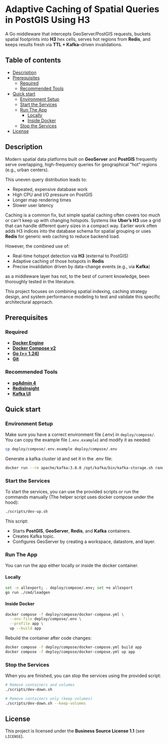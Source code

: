 # Adaptive Caching of Spatial Queries in PostGIS Using H3

A Go middleware that intercepts GeoServer/PostGIS requests, buckets spatial
footprints into **H3** hex cells, serves hot regions from **Redis**, and keeps
results fresh via **TTL + Kafka**–driven invalidations.

## Table of contents

* [Description](#description)
* [Prerequisites](#prerequisites)
  * [Required](#required)
  * [Recommended Tools](#recommended-tools)
* [Quick start](#quick-start)
  * [Environment Setup](#environment-setup)
  * [Start the Services](#start-the-services)
  * [Run The App](#run-the-app)
    * [Locally](#locally)
    * [Inside Docker](#inside-docker)
  * [Stop the Services](#stop-the-services)
* [License](#license)

## Description

Modern spatial data platforms built on **GeoServer** and **PostGIS** frequently serve
overlapping, high-frequency queries for geographical “hot” regions (e.g., urban centers).

This uneven query distribution leads to:

* Repeated, expensive database work
* High CPU and I/O pressure on PostGIS
* Longer map rendering times
* Slower user latency

Caching is a common fix, but simple spatial caching often covers too much or
can't keep up with changing hotspots. Systems like **Uber’s H3** use a grid that
can handle different query sizes in a compact way. Earlier work often adds H3
indices into the database schema for spatial grouping or uses **Redis** for
generic web caching to reduce backend load.

However, the combined use of:

* Real-time hotspot detection via **H3** (external to PostGIS)
* Adaptive caching of those hotspots in **Redis**
* Precise invalidation driven by data-change events (e.g., via **Kafka**)

as a middleware layer has not, to the best of current
knowledge, been thoroughly tested in the literature.

This project focuses on combining spatial indexing, caching strategy design, and
system performance modeling to test and validate this specific architectural approach.

## Prerequisites

### Required

* [**Docker Engine**](https://docs.docker.com/engine/install)
* [**Docker Compose v2**](https://docs.docker.com/compose/install)
* [**Go (>= 1.24)**](https://go.dev/doc/install)
* [**Git**](https://git-scm.com/downloads)

### Recommended Tools

* [**pgAdmin 4**](https://www.pgadmin.org/download)
* [**RedisInsight**](https://redis.io/insight/)
* [**Kafka UI**](https://github.com/provectus/kafka-ui)

## Quick start

### Environment Setup

Make sure you have a correct environment file (.env) in `deploy/compose/`. You
can copy the example file (`.env.example`) and modify it as needed:

```bash
cp deploy/compose/.env.example deploy/compose/.env
```

Generate a kafka cluster id and set it in the .env file:

```bash
docker run --rm apache/kafka:3.8.0 /opt/kafka/bin/kafka-storage.sh random-uuid
```

### Start the Services

To start the services, you can use the provided scripts or run the commands
manually (The helper script uses docker compose under the hood):

```bash
./scripts/dev-up.sh
```

This script:

* Starts **PostGIS**, **GeoServer**, **Redis**, and **Kafka** containers.
* Creates Kafka topic.
* Configures GeoServer by creating a workspace, datastore, and layer.

### Run The App

You can run the app either locally or inside the docker container.

#### Locally

```bash
set -o allexport; . deploy/compose/.env; set +o allexport
go run ./cmd/loadgen
```

#### Inside Docker

```bash
docker compose -f deploy/compose/docker-compose.yml \
  --env-file deploy/compose/.env \
  --profile app \
  up --build app
```

Rebuild the container after code changes:

```bash
docker compose -f deploy/compose/docker-compose.yml build app
docker compose -f deploy/compose/docker-compose.yml up app
```

### Stop the Services

When you are finished, you can stop the services using the provided script:

```bash
# Remove containers and volumes
./scripts/dev-down.sh

# Remove containers only (keep volumes)
./scripts/dev-down.sh --keep-volumes
```

## License

This project is licensed under the **Business Source License 1.1** (see
`LICENSE`).
